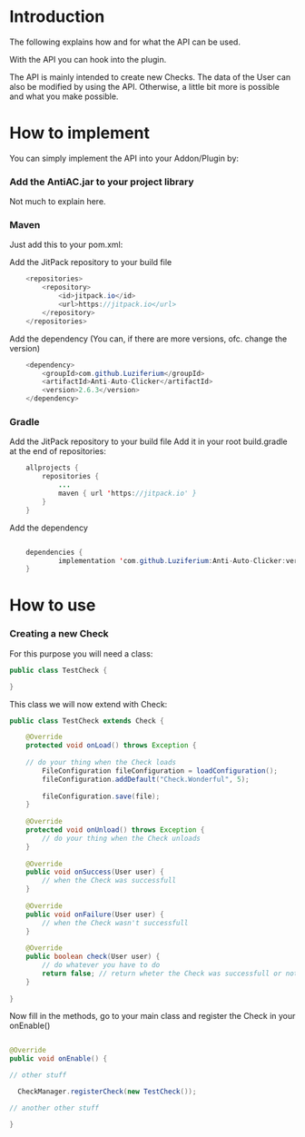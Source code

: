 # Introduction

The following explains how and for what the API can be used.

With the API you can hook into the plugin.

The API is mainly intended to create new Checks.
The data of the User can also be modified by using the API.
Otherwise, a little bit more is possible and what you make possible.

# How to implement 

You can simply implement the API into your Addon/Plugin by:

### Add the AntiAC.jar to your project library
Not much to explain here.

### Maven

Just add this to your pom.xml: 

Add the JitPack repository to your build file 
```java
	<repositories>
		<repository>
		    <id>jitpack.io</id>
		    <url>https://jitpack.io</url>
		</repository>
	</repositories>
```

Add the dependency (You can, if there are more versions, ofc. change the version)
```java
	<dependency>
	    <groupId>com.github.Luziferium</groupId>
	    <artifactId>Anti-Auto-Clicker</artifactId>
	    <version>2.6.3</version>
	</dependency>
```

### Gradle

Add the JitPack repository to your build file 
Add it in your root build.gradle at the end of repositories:
```java
	allprojects {
		repositories {
			...
			maven { url 'https://jitpack.io' }
		}
	}
```

Add the dependency
```java

	dependencies {
	        implementation 'com.github.Luziferium:Anti-Auto-Clicker:version'
	}

```

# How to use

### Creating a new Check

For this purpose you will need a class:

```java
public class TestCheck {

}
```

This class we will now extend with Check:

```java
public class TestCheck extends Check {

    @Override
    protected void onLoad() throws Exception {
    
	// do your thing when the Check loads
        FileConfiguration fileConfiguration = loadConfiguration();
        fileConfiguration.addDefault("Check.Wonderful", 5);
        
        fileConfiguration.save(file);
    }
    
    @Override
    protected void onUnload() throws Exception {
        // do your thing when the Check unloads
    }
    
    @Override
    public void onSuccess(User user) {
        // when the Check was successfull
    }
    
    @Override
    public void onFailure(User user) {
        // when the Check wasn't successfull
    }
    
    @Override
    public boolean check(User user) {
        // do whatever you have to do 
        return false; // return wheter the Check was successfull or not
    }
    
}
```

Now fill in the methods, go to your main class and register the Check in your onEnable()

```java

@Override
public void onEnable() {

// other stuff

  CheckManager.registerCheck(new TestCheck());

// another other stuff

}

```


